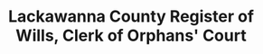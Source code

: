 ---
layout: repo
title: "Lackawanna County Register of Wills, Clerk of Orphans' Court"
id: 15200
permalink: repos/15200/
---